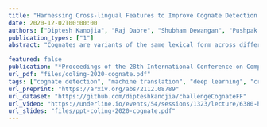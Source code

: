```yaml
---
title: "Harnessing Cross-lingual Features to Improve Cognate Detection for Low-resource Languages"
date: 2020-12-02T00:00:00
authors: ["Diptesh Kanojia", "Raj Dabre", "Shubham Dewangan", "Pushpak Bhattacharyya", "Gholamreza Haffari", "Malhar Kulkarni"]
publication_types: ["1"]
abstract: "Cognates are variants of the same lexical form across different languages; for example 'fonema' in Spanish and 'phoneme' in English are cognates, both of which mean 'a unit of sound'. The task of automatic detection of cognates among any two languages can help downstream NLP tasks such as Cross-lingual Information Retrieval, Computational Phylogenetics, and Machine Translation. In this paper, we demonstrate the use of cross-lingual word embeddings for detecting cognates among fourteen Indian Languages. Our approach introduces the use of context from a knowledge graph to generate improved feature representations for cognate detection. We, then, evaluate the impact of our cognate detection mechanism on neural machine translation (NMT), as a downstream task. We evaluate our methods to detect cognates on a challenging dataset of twelve Indian languages, namely, Sanskrit, Hindi, Assamese, Oriya, Kannada, Gujarati, Tamil, Telugu, Punjabi, Bengali, Marathi, and Malayalam. Additionally, we create evaluation datasets for two more Indian languages, Konkani and Nepali. We observe an improvement of up to 18% points, in terms of F-score, for cognate detection. Furthermore, we observe that cognates extracted using our method help improve NMT quality by up to 2.76 BLEU. We also release our code, newly constructed datasets and cross-lingual models publicly."

featured: false
publication: "*Proceedings of the 28th International Conference on Computational Linguistics*"
url_pdf: "files/coling-2020-cognate.pdf"
tags: ["cognate detection", "machine translation", "deep learning", "cross-lingual", "theoretical"]
url_preprint: "https://arxiv.org/abs/2112.08789"
url_dataset: "https://github.com/dipteshkanojia/challengeCognateFF"
url_video: "https://underline.io/events/54/sessions/1323/lecture/6380-harnessing-cross-lingual-features-to-improve-cognate-detection-for-low-resource-languages"
url_slides: "files/ppt-coling-2020-cognate.pdf"
---
```



